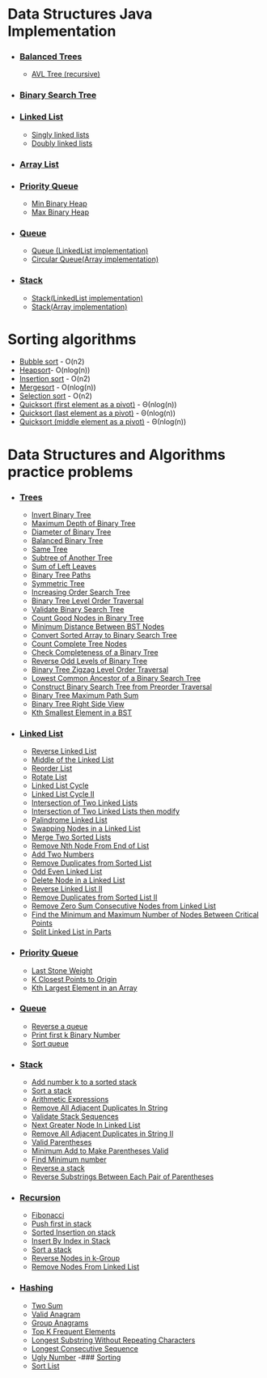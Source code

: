 # Data Structures Java Implementation
 - ### [Balanced Trees](https://github.com/RaghadHanon/Algorithms-and-data-structures/tree/main/DataStructures/Balanced%20Trees)
   - [AVL Tree (recursive)](https://github.com/RaghadHanon/Algorithms-data-structures-project/blob/main/DataStructures/AVLTree.java) 
 - ### [Binary Search Tree](https://github.com/RaghadHanon/Algorithms-data-structures-project/blob/main/DataStructures/BinarySearchTree.java)
 - ### [Linked List](https://github.com/RaghadHanon/Algorithms-and-data-structures/tree/main/DataStructures/Linked%20List) 
   - [Singly linked lists](https://github.com/RaghadHanon/Algorithms-data-structures-project/blob/main/DataStructures/SinglyLinkedLists.java)
   - [Doubly linked lists](https://github.com/RaghadHanon/Algorithms-data-structures-project/blob/main/DataStructures/DoublyLinkedLists.java)
 - ### [Array List ](https://github.com/RaghadHanon/Algorithms-data-structures-project/blob/main/DataStructures/ArrayList.java)
 - ### [Priority Queue](https://github.com/RaghadHanon/Algorithms-and-data-structures/tree/main/DataStructures/Priority%20Queue)
   - [Min Binary Heap](https://github.com/RaghadHanon/Algorithms-data-structures-project/blob/main/DataStructures/MinBinaryHeap.java)
   - [Max Binary Heap](https://github.com/RaghadHanon/Algorithms-data-structures-project/blob/main/DataStructures/MaxBinaryHeap.java)
 - ### [Queue](https://github.com/RaghadHanon/Algorithms-and-data-structures/tree/main/DataStructures/Queue)
     - [Queue (LinkedList implementation)](https://github.com/RaghadHanon/Algorithms-data-structures-project/blob/main/DataStructures/Queue.java)
     - [Circular Queue(Array implementation)](https://github.com/RaghadHanon/Algorithms-data-structures-project/blob/main/DataStructures/CircularQueue.java)
 - ### [Stack](https://github.com/RaghadHanon/Algorithms-and-data-structures/tree/main/DataStructures/Stack)
   - [Stack(LinkedList implementation)](https://github.com/RaghadHanon/Algorithms-data-structures-project/blob/main/DataStructures/StackLinkedList.java)
   - [Stack(Array implementation)](https://github.com/RaghadHanon/Algorithms-data-structures-project/blob/main/DataStructures/ArrayList.java)
   
 # Sorting algorithms
  - [Bubble sort](https://github.com/RaghadHanon/Algorithms-and-data-structures/blob/main/Sorting%20Algorithms/Bubble%20sort%20.java) - O(n2)
  - [Heapsort](https://github.com/RaghadHanon/Algorithms-and-data-structures/blob/main/Sorting%20Algorithms/Heapsort.java)- O(nlog(n))
  - [Insertion sort](https://github.com/RaghadHanon/Algorithms-and-data-structures/blob/main/Sorting%20Algorithms/Insertion%20sort.java) - O(n2)
  - [Mergesort](https://github.com/RaghadHanon/Algorithms-and-data-structures/blob/main/Sorting%20Algorithms/Mergesort.java) - O(nlog(n))
  - [Selection sort](https://github.com/RaghadHanon/Algorithms-and-data-structures/blob/main/Sorting%20Algorithms/Selection%20sort.java) - O(n2)
  - [Quicksort (first element as a pivot)](https://github.com/RaghadHanon/Algorithms-and-data-structures/blob/main/Sorting%20Algorithms/Quicksort%20(first%20element%20as%20a%20pivot).java) - Θ(nlog(n))
  - [Quicksort (last element as a pivot)](https://github.com/RaghadHanon/Algorithms-and-data-structures/blob/main/Sorting%20Algorithms/Quicksort%20(last%20element%20as%20a%20pivot).java) - Θ(nlog(n))
  - [Quicksort (middle element as a pivot)](https://github.com/RaghadHanon/Algorithms-and-data-structures/blob/main/Sorting%20Algorithms/Quicksort%20(middle%20element%20as%20a%20pivot).java) - Θ(nlog(n))
 
 # Data Structures and Algorithms practice problems
  - ### [Trees](https://github.com/RaghadHanon/Algorithms-data-structures/tree/main/Data%20Structures%20and%20Algorithms%20practice%20problems/Trees) 
    - [ Invert Binary Tree](https://github.com/RaghadHanon/Algorithms-data-structures/blob/main/Data%20Structures%20and%20Algorithms%20practice%20problems/Trees/Invert%20Binary%20Tree.java)
    - [ Maximum Depth of Binary Tree](https://github.com/RaghadHanon/Algorithms-data-structures/blob/main/Data%20Structures%20and%20Algorithms%20practice%20problems/Trees/%20Maximum%20Depth%20of%20Binary%20Tree.java)
    - [Diameter of Binary Tree](https://github.com/RaghadHanon/Algorithms-data-structures/blob/main/Data%20Structures%20and%20Algorithms%20practice%20problems/Trees/Diameter%20of%20Binary%20Tree.java)
    - [Balanced Binary Tree](https://github.com/RaghadHanon/Algorithms-data-structures/blob/main/Data%20Structures%20and%20Algorithms%20practice%20problems/Trees/Balanced%20Binary%20Tree.java)
    - [Same Tree](https://github.com/RaghadHanon/Algorithms-data-structures/blob/main/Data%20Structures%20and%20Algorithms%20practice%20problems/Trees/Same%20Tree.java)
    - [Subtree of Another Tree](https://github.com/RaghadHanon/Algorithms-data-structures/blob/main/Data%20Structures%20and%20Algorithms%20practice%20problems/Trees/Subtree%20of%20Another%20Tree.java)
    - [ Sum of Left Leaves](https://github.com/RaghadHanon/Algorithms-data-structures/blob/main/Data%20Structures%20and%20Algorithms%20practice%20problems/Trees/%20Sum%20of%20Left%20Leaves.java)
    - [Binary Tree Paths](https://github.com/RaghadHanon/Algorithms-data-structures/tree/main/Data%20Structures%20and%20Algorithms%20practice%20problems/Trees)
    - [Symmetric Tree](https://github.com/RaghadHanon/Algorithms-data-structures/blob/main/Data%20Structures%20and%20Algorithms%20practice%20problems/Trees/Symmetric%20Tree.java)
    - [Increasing Order Search Tree](https://github.com/RaghadHanon/Algorithms-data-structures/blob/main/Data%20Structures%20and%20Algorithms%20practice%20problems/Trees/Increasing%20Order%20Search%20Tree.java)
    - [Binary Tree Level Order Traversal](https://github.com/RaghadHanon/Algorithms-data-structures/blob/main/Data%20Structures%20and%20Algorithms%20practice%20problems/Trees/Binary%20Tree%20Level%20Order%20Traversal.java)
    - [Validate Binary Search Tree](https://github.com/RaghadHanon/Algorithms-data-structures/blob/main/Data%20Structures%20and%20Algorithms%20practice%20problems/Trees/Validate%20Binary%20Search%20Tree.java)
    - [Count Good Nodes in Binary Tree](https://github.com/RaghadHanon/Algorithms-data-structures/blob/main/Data%20Structures%20and%20Algorithms%20practice%20problems/Trees/%20Count%20Good%20Nodes%20in%20Binary%20Tree.java)
    - [Minimum Distance Between BST Nodes](https://github.com/RaghadHanon/Algorithms-data-structures/blob/main/Data%20Structures%20and%20Algorithms%20practice%20problems/Trees/Minimum%20Distance%20Between%20BST%20Nodes.java)
    - [Convert Sorted Array to Binary Search Tree](https://github.com/RaghadHanon/Algorithms-data-structures/blob/main/Data%20Structures%20and%20Algorithms%20practice%20problems/Trees/Convert%20Sorted%20Array%20to%20Binary%20Search%20Tree.java)
    - [Count Complete Tree Nodes](https://github.com/RaghadHanon/Algorithms-data-structures/blob/main/Data%20Structures%20and%20Algorithms%20practice%20problems/Trees/Count%20Complete%20Tree%20Nodes.java)
    - [Check Completeness of a Binary Tree](https://github.com/RaghadHanon/Algorithms-data-structures/blob/main/Data%20Structures%20and%20Algorithms%20practice%20problems/Trees/Check%20Completeness%20of%20a%20Binary%20Tree.java)
    - [Reverse Odd Levels of Binary Tree](https://github.com/RaghadHanon/Algorithms-data-structures/blob/main/Data%20Structures%20and%20Algorithms%20practice%20problems/Trees/Reverse%20Odd%20Levels%20of%20Binary%20Tree.java)
    - [ Binary Tree Zigzag Level Order Traversal](https://github.com/RaghadHanon/Algorithms-data-structures/blob/main/Data%20Structures%20and%20Algorithms%20practice%20problems/Trees/%20Binary%20Tree%20Zigzag%20Level%20Order%20Traversal.java)
    - [Lowest Common Ancestor of a Binary Search Tree](https://github.com/RaghadHanon/Algorithms-data-structures/blob/main/Data%20Structures%20and%20Algorithms%20practice%20problems/Trees/Lowest%20Common%20Ancestor%20of%20a%20Binary%20Search%20Tree.java)
    - [Construct Binary Search Tree from Preorder Traversal](https://github.com/RaghadHanon/Algorithms-data-structures/blob/main/Data%20Structures%20and%20Algorithms%20practice%20problems/Trees/Construct%20Binary%20Search%20Tree%20from%20Preorder%20Traversal.java)
    - [Binary Tree Maximum Path Sum](https://github.com/RaghadHanon/Algorithms-data-structures/blob/main/Data%20Structures%20and%20Algorithms%20practice%20problems/Trees/Binary%20Tree%20Maximum%20Path%20Sum.java)
    - [Binary Tree Right Side View](https://github.com/RaghadHanon/Algorithms-data-structures/blob/main/Data%20Structures%20and%20Algorithms%20practice%20problems/Trees/Binary%20Tree%20Right%20Side%20View.java)
    - [Kth Smallest Element in a BST](https://github.com/RaghadHanon/Algorithms-data-structures/blob/main/Data%20Structures%20and%20Algorithms%20practice%20problems/Trees/Kth%20Smallest%20Element%20in%20a%20BST.java)
  - ### [Linked List](https://github.com/RaghadHanon/Algorithms-and-data-structures/tree/main/Data%20Structures%20and%20Algorithms%20practice%20problems/LinkedList)
    - [Reverse Linked List](https://github.com/RaghadHanon/Algorithms-and-data-structures/blob/main/Data%20Structures%20and%20Algorithms%20practice%20problems/LinkedList/Reverse%20Linked%20List.java)
    - [Middle of the Linked List](https://github.com/RaghadHanon/Algorithms-and-data-structures/blob/main/Data%20Structures%20and%20Algorithms%20practice%20problems/LinkedList/Middle%20of%20the%20Linked%20List.java)
    - [Reorder List](https://github.com/RaghadHanon/Algorithms-and-data-structures/blob/main/Data%20Structures%20and%20Algorithms%20practice%20problems/LinkedList/Reorder%20List.java)
    - [Rotate List](https://github.com/RaghadHanon/Algorithms-and-data-structures/blob/main/Data%20Structures%20and%20Algorithms%20practice%20problems/LinkedList/%20Rotate%20List.java)
    - [ Linked List Cycle](https://github.com/RaghadHanon/Algorithms-and-data-structures/blob/main/Data%20Structures%20and%20Algorithms%20practice%20problems/LinkedList/%20Linked%20List%20Cycle.java)
    - [Linked List Cycle II](https://github.com/RaghadHanon/Algorithms-and-data-structures/blob/main/Data%20Structures%20and%20Algorithms%20practice%20problems/LinkedList/Linked%20List%20Cycle%20II.java)
    - [Intersection of Two Linked Lists](https://github.com/RaghadHanon/Algorithms-and-data-structures/blob/main/Data%20Structures%20and%20Algorithms%20practice%20problems/LinkedList/Intersection%20of%20Two%20Linked%20Lists.java)
    - [ Intersection of Two Linked Lists then modify](https://github.com/RaghadHanon/Algorithms-and-data-structures/blob/main/Data%20Structures%20and%20Algorithms%20practice%20problems/LinkedList/%20Intersection%20of%20Two%20Linked%20Lists%20then%20modify.java)
    - [Palindrome Linked List](https://github.com/RaghadHanon/Algorithms-and-data-structures/blob/main/Data%20Structures%20and%20Algorithms%20practice%20problems/LinkedList/Palindrome%20Linked%20List.java)
    - [ Swapping Nodes in a Linked List](https://github.com/RaghadHanon/Algorithms-and-data-structures/blob/main/Data%20Structures%20and%20Algorithms%20practice%20problems/LinkedList/%20Swapping%20Nodes%20in%20a%20Linked%20List.java)
    - [ Merge Two Sorted Lists](https://github.com/RaghadHanon/Algorithms-and-data-structures/blob/main/Data%20Structures%20and%20Algorithms%20practice%20problems/LinkedList/%20Merge%20Two%20Sorted%20Lists.java)
    - [Remove Nth Node From End of List](https://github.com/RaghadHanon/Algorithms-and-data-structures/blob/main/Data%20Structures%20and%20Algorithms%20practice%20problems/LinkedList/Remove%20Nth%20Node%20From%20End%20of%20List.java)
    - [Add Two Numbers](https://github.com/RaghadHanon/Algorithms-and-data-structures/blob/main/Data%20Structures%20and%20Algorithms%20practice%20problems/LinkedList/Add%20Two%20Numbers.java)
    - [Remove Duplicates from Sorted List](https://github.com/RaghadHanon/Algorithms-and-data-structures/blob/main/Data%20Structures%20and%20Algorithms%20practice%20problems/LinkedList/Remove%20Duplicates%20from%20Sorted%20List.java)
    - [Odd Even Linked List](https://github.com/RaghadHanon/Algorithms-and-data-structures/blob/main/Data%20Structures%20and%20Algorithms%20practice%20problems/LinkedList/Odd%20Even%20Linked%20List.java)
    - [Delete Node in a Linked List](https://github.com/RaghadHanon/Algorithms-and-data-structures/blob/main/Data%20Structures%20and%20Algorithms%20practice%20problems/LinkedList/Delete%20Node%20in%20a%20Linked%20List.java)
    - [Reverse Linked List II](https://github.com/RaghadHanon/Algorithms-and-data-structures/blob/main/Data%20Structures%20and%20Algorithms%20practice%20problems/LinkedList/Reverse%20Linked%20List%20II.java)
    - [Remove Duplicates from Sorted List II](https://github.com/RaghadHanon/Algorithms-and-data-structures/blob/main/Data%20Structures%20and%20Algorithms%20practice%20problems/LinkedList/Remove%20Duplicates%20from%20Sorted%20List%20II.java)
    - [ Remove Zero Sum Consecutive Nodes from Linked List](https://github.com/RaghadHanon/Algorithms-and-data-structures/blob/main/Data%20Structures%20and%20Algorithms%20practice%20problems/LinkedList/%20Remove%20Zero%20Sum%20Consecutive%20Nodes%20from%20Linked%20List.java)
    - [ Find the Minimum and Maximum Number of Nodes Between Critical Points](https://github.com/RaghadHanon/Algorithms-and-data-structures/blob/main/Data%20Structures%20and%20Algorithms%20practice%20problems/LinkedList/%20Find%20the%20Minimum%20and%20Maximum%20Number%20of%20Nodes%20Between%20Critical%20Points.java)
    - [Split Linked List in Parts](https://github.com/RaghadHanon/Algorithms-and-data-structures/blob/main/Data%20Structures%20and%20Algorithms%20practice%20problems/LinkedList/Split%20Linked%20List%20in%20Parts.java)
  - ### [Priority Queue](https://github.com/RaghadHanon/Algorithms-and-data-structures/tree/main/Data%20Structures%20and%20Algorithms%20practice%20problems/Priority%20Queue)
    - [Last Stone Weight](https://github.com/RaghadHanon/Algorithms-and-data-structures/blob/main/Data%20Structures%20and%20Algorithms%20practice%20problems/Priority%20Queue/Last%20Stone%20Weight.java)
    - [K Closest Points to Origin](https://github.com/RaghadHanon/Algorithms-and-data-structures/blob/main/Data%20Structures%20and%20Algorithms%20practice%20problems/Priority%20Queue/K%20Closest%20Points%20to%20Origin.java)
    - [Kth Largest Element in an Array](https://github.com/RaghadHanon/Algorithms-and-data-structures/blob/main/Data%20Structures%20and%20Algorithms%20practice%20problems/Priority%20Queue/Kth%20Largest%20Element%20in%20an%20Array.java)
  - ### [Queue](https://github.com/RaghadHanon/Algorithms-and-data-structures/tree/main/Data%20Structures%20and%20Algorithms%20practice%20problems/Queue)
    - [Reverse a queue](https://github.com/RaghadHanon/Algorithms-and-data-structures/blob/main/Data%20Structures%20and%20Algorithms%20practice%20problems/Queue/Reverse%20a%20queue.java)
    - [Print first k Binary Number](https://github.com/RaghadHanon/Algorithms-and-data-structures/blob/main/Data%20Structures%20and%20Algorithms%20practice%20problems/Queue/Print%20first%20k%20Binary%20Number.java)
    - [Sort queue](https://github.com/RaghadHanon/Algorithms-and-data-structures/blob/main/Data%20Structures%20and%20Algorithms%20practice%20problems/Queue/Sort%20queue%20.java)
  - ### [Stack](https://github.com/RaghadHanon/Algorithms-and-data-structures/tree/main/Data%20Structures%20and%20Algorithms%20practice%20problems/Stack)
    - [Add number k to a sorted stack](https://github.com/RaghadHanon/Algorithms-and-data-structures/blob/main/Data%20Structures%20and%20Algorithms%20practice%20problems/Stack/Add%20number%20k%20to%20a%20sorted%20stack.java)
    - [Sort a stack](https://github.com/RaghadHanon/Algorithms-and-data-structures/blob/main/Data%20Structures%20and%20Algorithms%20practice%20problems/Stack/Sort%20a%20stack.java)
    - [Arithmetic Expressions ](https://github.com/RaghadHanon/Algorithms-and-data-structures/blob/main/Data%20Structures%20and%20Algorithms%20practice%20problems/Stack/Arithmetic%20Expressions%20.java)
    - [Remove All Adjacent Duplicates In String](https://github.com/RaghadHanon/Algorithms-and-data-structures/blob/main/Data%20Structures%20and%20Algorithms%20practice%20problems/Stack/Remove%20All%20Adjacent%20Duplicates%20In%20String.java)
    - [Validate Stack Sequences](https://github.com/RaghadHanon/Algorithms-and-data-structures/blob/main/Data%20Structures%20and%20Algorithms%20practice%20problems/Stack/Validate%20Stack%20Sequences.java)
    - [Next Greater Node In Linked List](https://github.com/RaghadHanon/Algorithms-and-data-structures/blob/main/Data%20Structures%20and%20Algorithms%20practice%20problems/Stack/Next%20Greater%20Node%20In%20Linked%20List.java)
    - [ Remove All Adjacent Duplicates in String II](https://github.com/RaghadHanon/Algorithms-and-data-structures/blob/main/Data%20Structures%20and%20Algorithms%20practice%20problems/Stack/%20Remove%20All%20Adjacent%20Duplicates%20in%20String%20II.java)
    - [Valid Parentheses](https://github.com/RaghadHanon/Algorithms-and-data-structures/blob/main/Data%20Structures%20and%20Algorithms%20practice%20problems/Stack/Valid%20Parentheses.java)
    - [Minimum Add to Make Parentheses Valid](https://github.com/RaghadHanon/Algorithms-and-data-structures/blob/main/Data%20Structures%20and%20Algorithms%20practice%20problems/Stack/Minimum%20Add%20to%20Make%20Parentheses%20Valid.java)
    - [Find Minimum number](https://github.com/RaghadHanon/Algorithms-and-data-structures/blob/main/Data%20Structures%20and%20Algorithms%20practice%20problems/Stack/Find%20Minimum%20number.java)
    - [Reverse a stack](https://github.com/RaghadHanon/Algorithms-and-data-structures/blob/main/Data%20Structures%20and%20Algorithms%20practice%20problems/Stack/Reverse%20a%20stack.java)
    - [Reverse Substrings Between Each Pair of Parentheses](https://github.com/RaghadHanon/Algorithms-and-data-structures/blob/main/Data%20Structures%20and%20Algorithms%20practice%20problems/Stack/Reverse%20Substrings%20Between%20Each%20Pair%20of%20Parentheses.java)
  - ### [Recursion](https://github.com/RaghadHanon/Algorithms-and-data-structures/tree/main/Data%20Structures%20and%20Algorithms%20practice%20problems/Recursion)
    - [Fibonacci](https://github.com/RaghadHanon/Algorithms-and-data-structures/blob/main/Data%20Structures%20and%20Algorithms%20practice%20problems/Recursion/Fibonacci.java)
    - [Push first in stack](https://github.com/RaghadHanon/Algorithms-and-data-structures/blob/main/Data%20Structures%20and%20Algorithms%20practice%20problems/Recursion/Push%20first%20in%20stack.java)
    - [Sorted Insertion on stack](https://github.com/RaghadHanon/Algorithms-and-data-structures/blob/main/Data%20Structures%20and%20Algorithms%20practice%20problems/Recursion/Sorted%20Insertion%20on%20stack.java)
    - [Insert By Index in Stack](https://github.com/RaghadHanon/Algorithms-and-data-structures/blob/main/Data%20Structures%20and%20Algorithms%20practice%20problems/Recursion/Insert%20By%20Index%20in%20Stack.java)
    - [Sort a stack ](https://github.com/RaghadHanon/Algorithms-and-data-structures/blob/main/Data%20Structures%20and%20Algorithms%20practice%20problems/Recursion/Sort%20a%20stack%20.java)
    - [Reverse Nodes in k-Group](https://github.com/RaghadHanon/Algorithms-and-data-structures/blob/main/Data%20Structures%20and%20Algorithms%20practice%20problems/Recursion/Reverse%20Nodes%20in%20k-Group.java)
    - [Remove Nodes From Linked List](https://github.com/RaghadHanon/Algorithms-and-data-structures/blob/main/Data%20Structures%20and%20Algorithms%20practice%20problems/Recursion/Remove%20Nodes%20From%20Linked%20List.java)
  - ### [Hashing](https://github.com/RaghadHanon/Algorithms-and-data-structures/tree/main/Data%20Structures%20and%20Algorithms%20practice%20problems/Hashing)
    - [Two Sum](https://github.com/RaghadHanon/Algorithms-and-data-structures/blob/main/Data%20Structures%20and%20Algorithms%20practice%20problems/Hashing/Two%20Sum.java)
    - [ Valid Anagram](https://github.com/RaghadHanon/Algorithms-and-data-structures/blob/main/Data%20Structures%20and%20Algorithms%20practice%20problems/Hashing/%20Valid%20Anagram.java)
    - [Group Anagrams](https://github.com/RaghadHanon/Algorithms-and-data-structures/blob/main/Data%20Structures%20and%20Algorithms%20practice%20problems/Hashing/Group%20Anagrams.java)
    - [Top K Frequent Elements](https://github.com/RaghadHanon/Algorithms-and-data-structures/blob/main/Data%20Structures%20and%20Algorithms%20practice%20problems/Hashing/Top%20K%20Frequent%20Elements.java)
    - [ Longest Substring Without Repeating Characters](https://github.com/RaghadHanon/Algorithms-and-data-structures/blob/main/Data%20Structures%20and%20Algorithms%20practice%20problems/Hashing/%20Longest%20Substring%20Without%20Repeating%20Characters.java)
    - [Longest Consecutive Sequence](https://github.com/RaghadHanon/Algorithms-and-data-structures/blob/main/Data%20Structures%20and%20Algorithms%20practice%20problems/Hashing/Longest%20Consecutive%20Sequence.java)
    - [Ugly Number](https://github.com/RaghadHanon/Algorithms-and-data-structures/blob/main/Data%20Structures%20and%20Algorithms%20practice%20problems/Hashing/Ugly%20Number.java)
  -### [Sorting](https://github.com/RaghadHanon/Algorithms-and-data-structures/tree/main/Data%20Structures%20and%20Algorithms%20practice%20problems/Sorting)
    - [Sort List](https://github.com/RaghadHanon/Algorithms-and-data-structures/blob/main/Data%20Structures%20and%20Algorithms%20practice%20problems/Sorting/Sort%20List.java)
 
